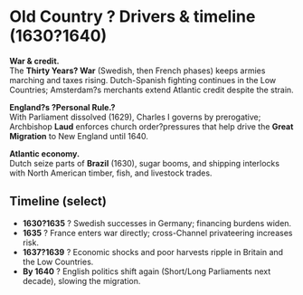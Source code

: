 # Old Country ? Drivers & timeline (1630?1640)

**War & credit.**  
The **Thirty Years? War** (Swedish, then French phases) keeps armies marching and taxes rising. Dutch-Spanish fighting continues in the Low Countries; Amsterdam?s merchants extend Atlantic credit despite the strain.

**England?s ?Personal Rule.?**  
With Parliament dissolved (1629), Charles I governs by prerogative; Archbishop **Laud** enforces church order?pressures that help drive the **Great Migration** to New England until 1640.

**Atlantic economy.**  
Dutch seize parts of **Brazil** (1630), sugar booms, and shipping interlocks with North American timber, fish, and livestock trades.

## Timeline (select)

- **1630?1635** ? Swedish successes in Germany; financing burdens widen.  
- **1635** ? France enters war directly; cross-Channel privateering increases risk.  
- **1637?1639** ? Economic shocks and poor harvests ripple in Britain and the Low Countries.  
- **By 1640** ? English politics shift again (Short/Long Parliaments next decade), slowing the migration.
